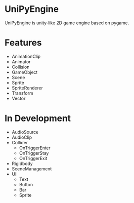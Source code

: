 # UniPyEngine
UniPyEngine is unity-like 2D game engine based on pygame.

# Features
- AnimationClip
- Animator
- Collision
- GameObject
- Scene
- Sprite
- SpriteRenderer
- Transform
- Vector

# In Development
- AudioSource
- AudioClip
- Collider
    - OnTriggerEnter
    - OnTriggerStay
    - OnTriggerExit
- Rigidbody
- SceneManagement
- UI
    - Text
    - Button
    - Bar
    - Sprite
